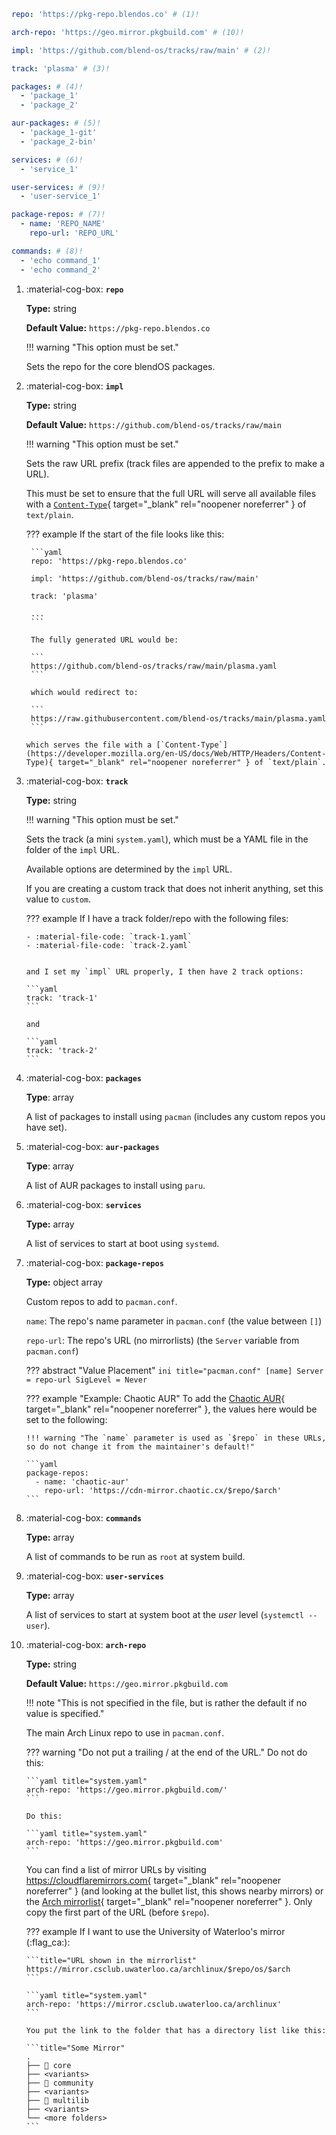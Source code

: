 <style>
:root {
  --md-tooltip-width: 700px;
}
</style>

```yaml title="system.yaml"
repo: 'https://pkg-repo.blendos.co' # (1)!

arch-repo: 'https://geo.mirror.pkgbuild.com' # (10)!

impl: 'https://github.com/blend-os/tracks/raw/main' # (2)!

track: 'plasma' # (3)!

packages: # (4)!
  - 'package_1'
  - 'package_2'

aur-packages: # (5)!
  - 'package_1-git'
  - 'package_2-bin'

services: # (6)!
  - 'service_1'

user-services: # (9)!
  - 'user-service_1'

package-repos: # (7)!
  - name: 'REPO_NAME'
    repo-url: 'REPO_URL'

commands: # (8)!
  - 'echo command_1'
  - 'echo command_2'
```

1.  :material-cog-box: **`repo`**
          
    **Type:** string

    **Default Value:** `https://pkg-repo.blendos.co`

    !!! warning "This option must be set."

    Sets the repo for the core blendOS packages.

2.  :material-cog-box: **`impl`**
    
    **Type:** string

    **Default Value:** `https://github.com/blend-os/tracks/raw/main`

    !!! warning "This option must be set."

    Sets the raw URL prefix (track files are appended to the prefix to make a URL). 
    
    This must be set to ensure that the full URL will serve all available files with a [`Content-Type`](https://developer.mozilla.org/en-US/docs/Web/HTTP/Headers/Content-Type){ target="_blank" rel="noopener noreferrer" } of `text/plain`.

    ??? example
        If the start of the file looks like this:
        
         ```yaml
         repo: 'https://pkg-repo.blendos.co'

         impl: 'https://github.com/blend-os/tracks/raw/main'

         track: 'plasma'
         
         ...
         ```

         The fully generated URL would be:

         ```
         https://github.com/blend-os/tracks/raw/main/plasma.yaml
         ```

         which would redirect to:

         ```
         https://raw.githubusercontent.com/blend-os/tracks/main/plasma.yaml
         ```

        which serves the file with a [`Content-Type`](https://developer.mozilla.org/en-US/docs/Web/HTTP/Headers/Content-Type){ target="_blank" rel="noopener noreferrer" } of `text/plain`.


3.  :material-cog-box: **`track`**
    
    **Type:** string

    !!! warning "This option must be set."

    Sets the track (a mini `system.yaml`), which must be a YAML file in the folder of the `impl` URL.

    Available options are determined by the `impl` URL.

    If you are creating a custom track that does not inherit anything, set this value to `custom`.

    ??? example
        If I have a track folder/repo with the following files:
        
        - :material-file-code: `track-1.yaml`
        - :material-file-code: `track-2.yaml`
        

        and I set my `impl` URL properly, I then have 2 track options:

        ```yaml
        track: 'track-1'
        ```

        and

        ```yaml
        track: 'track-2'
        ```

4.  :material-cog-box: **`packages`**
    
    **Type**: array

    A list of packages to install using `pacman` (includes any custom repos you have set).

5.  :material-cog-box: **`aur-packages`**
    
    **Type**: array

    A list of AUR packages to install using `paru`.

6.  :material-cog-box: **`services`**
    
    **Type:** array

    A list of services to start at boot using `systemd`.

7.  :material-cog-box: **`package-repos`**
    
    **Type:** object array

    Custom repos to add to `pacman.conf`.

    `name`: The repo's name parameter in `pacman.conf` (the value between `[]`)

    `repo-url`: The repo's URL (no mirrorlists) (the `Server` variable from `pacman.conf`)

    ??? abstract "Value Placement"
        ```ini title="pacman.conf"
        [name]
        Server = repo-url
        SigLevel = Never
        ```

    ??? example "Example: Chaotic AUR"
        To add the [Chaotic AUR](https://aur.chaotic.cx){ target="_blank" rel="noopener noreferrer" }, the values here would be set to the following:

        !!! warning "The `name` parameter is used as `$repo` in these URLs, so do not change it from the maintainer's default!"

        ```yaml
        package-repos:
          - name: 'chaotic-aur'
            repo-url: 'https://cdn-mirror.chaotic.cx/$repo/$arch'
        ```

8.  :material-cog-box: **`commands`**
    
    **Type:** array

    A list of commands to be run as `root` at system build.

9.  :material-cog-box: **`user-services`**
    
    **Type:** array

    A list of services to start at system boot at the *user* level (`systemctl --user`).

10. :material-cog-box: **`arch-repo`**
    
    **Type:** string

    **Default Value:** `https://geo.mirror.pkgbuild.com`

    !!! note "This is not specified in the file, but is rather the default if no value is specified."

    The main Arch Linux repo to use in `pacman.conf`.

    ??? warning "Do not put a trailing / at the end of the URL."
        Do not do this:

        ```yaml title="system.yaml"
        arch-repo: 'https://geo.mirror.pkgbuild.com/'
        ```

        Do this:
        
        ```yaml title="system.yaml"
        arch-repo: 'https://geo.mirror.pkgbuild.com'
        ```

    You can find a list of mirror URLs by visiting https://cloudflaremirrors.com{ target="_blank" rel="noopener noreferrer" } (and looking at the bullet list, this shows nearby mirrors) or the [Arch mirrorlist](https://archlinux.org/mirrorlist/?protocol=https&use_mirror_status=on){ target="_blank" rel="noopener noreferrer" }. Only copy the first part of the URL (before `$repo`).

    ??? example
        If I want to use the University of Waterloo's mirror (:flag_ca:):

        ```title="URL shown in the mirrorlist"
        https://mirror.csclub.uwaterloo.ca/archlinux/$repo/os/$arch
        ```

        ```yaml title="system.yaml"
        arch-repo: 'https://mirror.csclub.uwaterloo.ca/archlinux'
        ```

        You put the link to the folder that has a directory list like this:

        ```title="Some Mirror"
        .
        ├── 󰉋 core
        ├── <variants>
        ├── 󰉋 community
        ├── <variants>
        ├── 󰉋 multilib
        ├── <variants>
        └── <more folders>
        ```
